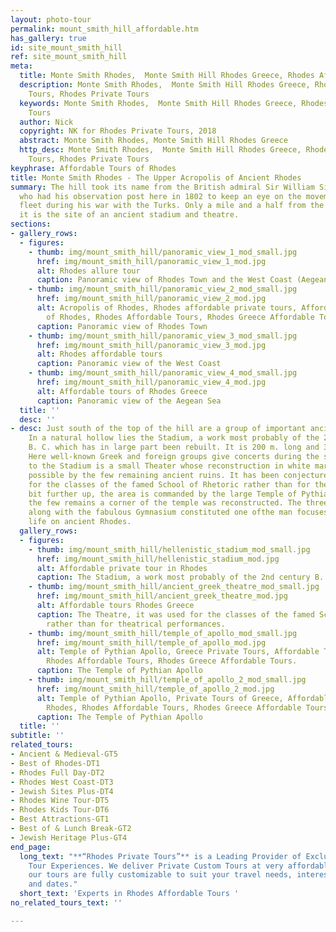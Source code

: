 ```yaml
---
layout: photo-tour
permalink: mount_smith_hill_affordable.htm
has_gallery: true
id: site_mount_smith_hill
ref: site_mount_smith_hill
meta:
  title: Monte Smith Rhodes,  Monte Smith Hill Rhodes Greece, Rhodes Affordable Tours
  description: Monte Smith Rhodes,  Monte Smith Hill Rhodes Greece, Rhodes Affordable
    Tours, Rhodes Private Tours
  keywords: Monte Smith Rhodes,  Monte Smith Hill Rhodes Greece, Rhodes Affordable
    Tours
  author: Nick
  copyright: NK for Rhodes Private Tours, 2018
  abstract: Monte Smith Rhodes, Monte Smith Hill Rhodes Greece
  http_desc: Monte Smith Rhodes,  Monte Smith Hill Rhodes Greece, Rhodes Affordable
    Tours, Rhodes Private Tours
keyphrase: Affordable Tours of Rhodes
title: Monte Smith Rhodes - The Upper Acropolis of Ancient Rhodes
summary: The hill took its name from the British admiral Sir William Sidney Smith
  who had his observation post here in 1802 to keep an eye on the movements of Napoleon's
  fleet during his war with the Turks. Only a mile and a half from the city of Rhodes,
  it is the site of an ancient stadium and theatre.
sections:
- gallery_rows:
  - figures:
    - thumb: img/mount_smith_hill/panoramic_view_1_mod_small.jpg
      href: img/mount_smith_hill/panoramic_view_1_mod.jpg
      alt: Rhodes allure tour
      caption: Panoramic view of Rhodes Town and the West Coast (Aegean Sea)
    - thumb: img/mount_smith_hill/panoramic_view_2_mod_small.jpg
      href: img/mount_smith_hill/panoramic_view_2_mod.jpg
      alt: Acropolis of Rhodes, Rhodes affordable private tours, Affordable Tours
        of Rhodes, Rhodes Affordable Tours, Rhodes Greece Affordable Tours.
      caption: Panoramic view of Rhodes Town
    - thumb: img/mount_smith_hill/panoramic_view_3_mod_small.jpg
      href: img/mount_smith_hill/panoramic_view_3_mod.jpg
      alt: Rhodes affordable tours
      caption: Panoramic view of the West Coast
    - thumb: img/mount_smith_hill/panoramic_view_4_mod_small.jpg
      href: img/mount_smith_hill/panoramic_view_4_mod.jpg
      alt: Affordable tours of Rhodes Greece
      caption: Panoramic view of the Aegean Sea
  title: ''
  desc: ''
- desc: Just south of the top of the hill are a group of important ancient monuments.
    In a natural hollow lies the Stadium, a work most probably of the 2nd century
    B. C. which has in large part been rebuilt. It is 200 m. long and 35 m. wide.
    Here well-known Greek and foreign groups give concerts during the summer.  Next
    to the Stadium is a small Theater whose reconstruction in white marble was made
    possible by the few remaining ancient ruins. It has been conjectured it was used
    for the classes of the famed School of Rhetoric rather than for theatrical performances.   A
    bit further up, the area is commanded by the large Temple of Pythian Apollo. From
    the few remains a corner of the temple was reconstructed. The three above buildings
    along with the fabulous Gymnasium constituted one ofthe man focuses of artistic
    life on ancient Rhodes.
  gallery_rows:
  - figures:
    - thumb: img/mount_smith_hill/hellenistic_stadium_mod_small.jpg
      href: img/mount_smith_hill/hellenistic_stadium_mod.jpg
      alt: Affordable private tour in Rhodes
      caption: The Stadium, a work most probably of the 2nd century B. C.
    - thumb: img/mount_smith_hill/ancient_greek_theatre_mod_small.jpg
      href: img/mount_smith_hill/ancient_greek_theatre_mod.jpg
      alt: Affordable tours Rhodes Greece
      caption: The Theatre, it was used for the classes of the famed School of Rhetoric
        rather than for theatrical performances.
    - thumb: img/mount_smith_hill/temple_of_apollo_mod_small.jpg
      href: img/mount_smith_hill/temple_of_apollo_mod.jpg
      alt: Temple of Pythian Apollo, Greece Private Tours, Affordable Tours of Rhodes,
        Rhodes Affordable Tours, Rhodes Greece Affordable Tours.
      caption: The Temple of Pythian Apollo
    - thumb: img/mount_smith_hill/temple_of_apollo_2_mod_small.jpg
      href: img/mount_smith_hill/temple_of_apollo_2_mod.jpg
      alt: Temple of Pythian Apollo, Private Tours of Greece, Affordable Tours of
        Rhodes, Rhodes Affordable Tours, Rhodes Greece Affordable Tours.
      caption: The Temple of Pythian Apollo
  title: ''
subtitle: ''
related_tours:
- Ancient & Medieval-GT5
- Best of Rhodes-DT1
- Rhodes Full Day-DT2
- Rhodes West Coast-DT3
- Jewish Sites Plus-DT4
- Rhodes Wine Tour-DT5
- Rhodes Kids Tour-DT6
- Best Attractions-GT1
- Best of & Lunch Break-GT2
- Jewish Heritage Plus-GT4
end_page:
  long_text: "**“Rhodes Private Tours”** is a Leading Provider of Exclusive and Personalized
    Tour Experiences. We deliver Private Custom Tours at very affordable rates. All
    our tours are fully customizable to suit your travel needs, interests, schedules,
    and dates."
  short_text: 'Experts in Rhodes Affordable Tours '
no_related_tours_text: ''

---
```

